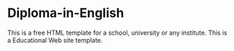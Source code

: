 # Diploma-in-English
This is a free HTML template for a school, university or any institute. This is a Educational Web site template.
